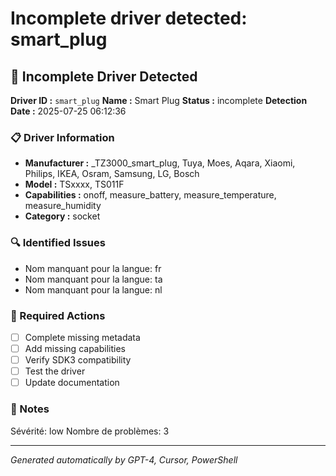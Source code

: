# Incomplete driver detected: smart_plug

## 🚨 Incomplete Driver Detected

**Driver ID :** `smart_plug`
**Name :** Smart Plug
**Status :** incomplete
**Detection Date :** 2025-07-25 06:12:36

### 📋 Driver Information
- **Manufacturer :** _TZ3000_smart_plug, Tuya, Moes, Aqara, Xiaomi, Philips, IKEA, Osram, Samsung, LG, Bosch
- **Model :** TSxxxx, TS011F
- **Capabilities :** onoff, measure_battery, measure_temperature, measure_humidity
- **Category :** socket

### 🔍 Identified Issues
- Nom manquant pour la langue: fr
- Nom manquant pour la langue: ta
- Nom manquant pour la langue: nl

### 🎯 Required Actions
- [ ] Complete missing metadata
- [ ] Add missing capabilities
- [ ] Verify SDK3 compatibility
- [ ] Test the driver
- [ ] Update documentation

### 📝 Notes
Sévérité: low
Nombre de problèmes: 3

---
*Generated automatically by GPT-4, Cursor, PowerShell*

